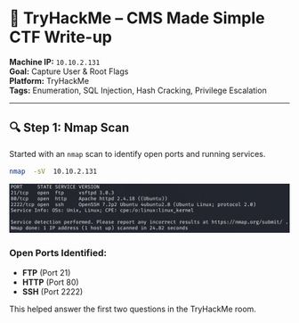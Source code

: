# 🧠 TryHackMe – CMS Made Simple CTF Write-up

**Machine IP:** `10.10.2.131`  
**Goal:** Capture User & Root Flags  
**Platform:** TryHackMe  
**Tags:** Enumeration, SQL Injection, Hash Cracking, Privilege Escalation

---

## 🔍 Step 1: Nmap Scan

Started with an `nmap` scan to identify open ports and running services.

```bash
nmap  -sV  10.10.2.131
```

![Nmap Scan](https://github.com/Anjai7/Tryhackme_CTF/blob/main/nmap.png?raw=true)
### Open Ports Identified:
- **FTP** (Port 21)
- **HTTP** (Port 80)
- **SSH** (Port 2222)

This helped answer the first two questions in the TryHackMe room.


